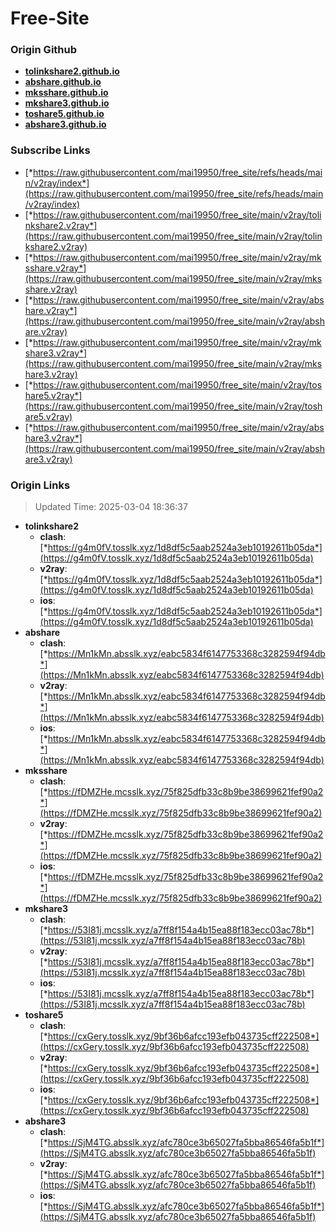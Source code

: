 # Free-Site

### Origin Github

- [**tolinkshare2.github.io**](https://github.com/tolinkshare2/tolinkshare2.github.io)
- [**abshare.github.io**](https://github.com/abshare/abshare.github.io)
- [**mksshare.github.io**](https://github.com/mksshare/mksshare.github.io)
- [**mkshare3.github.io**](https://github.com/mkshare3/mkshare3.github.io)
- [**toshare5.github.io**](https://github.com/toshare5/toshare5.github.io)
- [**abshare3.github.io**](https://github.com/abshare3/abshare3.github.io)

### Subscribe Links

- [*https://raw.githubusercontent.com/mai19950/free_site/refs/heads/main/v2ray/index*](https://raw.githubusercontent.com/mai19950/free_site/refs/heads/main/v2ray/index)
- [*https://raw.githubusercontent.com/mai19950/free_site/main/v2ray/tolinkshare2.v2ray*](https://raw.githubusercontent.com/mai19950/free_site/main/v2ray/tolinkshare2.v2ray)
- [*https://raw.githubusercontent.com/mai19950/free_site/main/v2ray/mksshare.v2ray*](https://raw.githubusercontent.com/mai19950/free_site/main/v2ray/mksshare.v2ray)
- [*https://raw.githubusercontent.com/mai19950/free_site/main/v2ray/abshare.v2ray*](https://raw.githubusercontent.com/mai19950/free_site/main/v2ray/abshare.v2ray)
- [*https://raw.githubusercontent.com/mai19950/free_site/main/v2ray/mkshare3.v2ray*](https://raw.githubusercontent.com/mai19950/free_site/main/v2ray/mkshare3.v2ray)
- [*https://raw.githubusercontent.com/mai19950/free_site/main/v2ray/toshare5.v2ray*](https://raw.githubusercontent.com/mai19950/free_site/main/v2ray/toshare5.v2ray)
- [*https://raw.githubusercontent.com/mai19950/free_site/main/v2ray/abshare3.v2ray*](https://raw.githubusercontent.com/mai19950/free_site/main/v2ray/abshare3.v2ray)

### Origin Links

> Updated Time: 2025-03-04 18:36:37

- **tolinkshare2**
  - **clash**: [*https://g4m0fV.tosslk.xyz/1d8df5c5aab2524a3eb10192611b05da*](https://g4m0fV.tosslk.xyz/1d8df5c5aab2524a3eb10192611b05da)
  - **v2ray**: [*https://g4m0fV.tosslk.xyz/1d8df5c5aab2524a3eb10192611b05da*](https://g4m0fV.tosslk.xyz/1d8df5c5aab2524a3eb10192611b05da)
  - **ios**: [*https://g4m0fV.tosslk.xyz/1d8df5c5aab2524a3eb10192611b05da*](https://g4m0fV.tosslk.xyz/1d8df5c5aab2524a3eb10192611b05da)
- **abshare**
  - **clash**: [*https://Mn1kMn.absslk.xyz/eabc5834f6147753368c3282594f94db*](https://Mn1kMn.absslk.xyz/eabc5834f6147753368c3282594f94db)
  - **v2ray**: [*https://Mn1kMn.absslk.xyz/eabc5834f6147753368c3282594f94db*](https://Mn1kMn.absslk.xyz/eabc5834f6147753368c3282594f94db)
  - **ios**: [*https://Mn1kMn.absslk.xyz/eabc5834f6147753368c3282594f94db*](https://Mn1kMn.absslk.xyz/eabc5834f6147753368c3282594f94db)
- **mksshare**
  - **clash**: [*https://fDMZHe.mcsslk.xyz/75f825dfb33c8b9be38699621fef90a2*](https://fDMZHe.mcsslk.xyz/75f825dfb33c8b9be38699621fef90a2)
  - **v2ray**: [*https://fDMZHe.mcsslk.xyz/75f825dfb33c8b9be38699621fef90a2*](https://fDMZHe.mcsslk.xyz/75f825dfb33c8b9be38699621fef90a2)
  - **ios**: [*https://fDMZHe.mcsslk.xyz/75f825dfb33c8b9be38699621fef90a2*](https://fDMZHe.mcsslk.xyz/75f825dfb33c8b9be38699621fef90a2)
- **mkshare3**
  - **clash**: [*https://53I81j.mcsslk.xyz/a7ff8f154a4b15ea88f183ecc03ac78b*](https://53I81j.mcsslk.xyz/a7ff8f154a4b15ea88f183ecc03ac78b)
  - **v2ray**: [*https://53I81j.mcsslk.xyz/a7ff8f154a4b15ea88f183ecc03ac78b*](https://53I81j.mcsslk.xyz/a7ff8f154a4b15ea88f183ecc03ac78b)
  - **ios**: [*https://53I81j.mcsslk.xyz/a7ff8f154a4b15ea88f183ecc03ac78b*](https://53I81j.mcsslk.xyz/a7ff8f154a4b15ea88f183ecc03ac78b)
- **toshare5**
  - **clash**: [*https://cxGery.tosslk.xyz/9bf36b6afcc193efb043735cff222508*](https://cxGery.tosslk.xyz/9bf36b6afcc193efb043735cff222508)
  - **v2ray**: [*https://cxGery.tosslk.xyz/9bf36b6afcc193efb043735cff222508*](https://cxGery.tosslk.xyz/9bf36b6afcc193efb043735cff222508)
  - **ios**: [*https://cxGery.tosslk.xyz/9bf36b6afcc193efb043735cff222508*](https://cxGery.tosslk.xyz/9bf36b6afcc193efb043735cff222508)
- **abshare3**
  - **clash**: [*https://SjM4TG.absslk.xyz/afc780ce3b65027fa5bba86546fa5b1f*](https://SjM4TG.absslk.xyz/afc780ce3b65027fa5bba86546fa5b1f)
  - **v2ray**: [*https://SjM4TG.absslk.xyz/afc780ce3b65027fa5bba86546fa5b1f*](https://SjM4TG.absslk.xyz/afc780ce3b65027fa5bba86546fa5b1f)
  - **ios**: [*https://SjM4TG.absslk.xyz/afc780ce3b65027fa5bba86546fa5b1f*](https://SjM4TG.absslk.xyz/afc780ce3b65027fa5bba86546fa5b1f)
